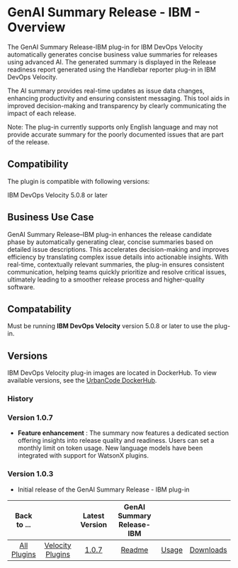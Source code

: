 #  GenAI Summary Release - IBM - Overview

The GenAI Summary Release-IBM plug-in for IBM DevOps Velocity automatically generates concise business value summaries for releases using advanced AI. The generated summary is displayed in the Release readiness report generated using the Handlebar reporter plug-in in IBM DevOps Velocity.

The AI summary provides real-time updates as issue data changes, enhancing productivity and ensuring consistent messaging. This tool aids in improved decision-making and transparency by clearly communicating the impact of each release.

Note: The plug-in currently supports only English language and may not provide accurate summary for the poorly documented issues that are part of the release.

## Compatibility

The plugin is compatible with following versions:

IBM DevOps Velocity 5.0.8 or later

## Business Use Case

GenAI Summary Release–IBM plug-in enhances the release candidate phase by automatically generating clear, concise summaries based on detailed issue descriptions. This accelerates decision-making and improves efficiency by translating complex issue details into actionable insights. With real-time, contextually relevant summaries, the plug-in ensures consistent communication, helping teams quickly prioritize and resolve critical issues, ultimately leading to a smoother release process and higher-quality software.

## Compatability

Must be running **IBM DevOps Velocity** version 5.0.8 or later to use the plug-in.


## Versions

IBM DevOps Velocity plug-in images are located in DockerHub. To
view available versions, see the [UrbanCode DockerHub](https://hub.docker.com/r/urbancode/ucv-ext-release-summary-ibm/tags).

### History

### Version 1.0.7

* **Feature enhancement** : The summary now features a dedicated section offering insights into release quality and readiness. Users can set a monthly limit on token usage. New language models have been integrated with support for WatsonX plugins.

### Version 1.0.3

* Initial release of the GenAI Summary Release - IBM plug-in

|Back to ...||Latest Version|GenAI Summary Release-IBM |||
| :---: | :---: | :---: | :---: | :---: | :---: |
|[All Plugins](../../index.md)|[Velocity Plugins](../README.md)|[1.0.7](https://hub.docker.com/r/urbancode/ucv-ext-release-summary-ibm/tags)|[Readme](README.md)|[Usage](usage.md)|[Downloads](downloads.md)|
